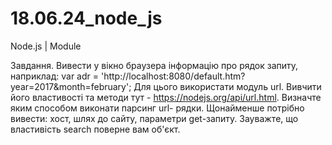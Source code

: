 # 18.06.24_node_js

Node.js | Module
 
Завдання.
Вивести у вікно браузера інформацію про рядок запиту, наприклад:
var adr = 'http://localhost:8080/default.htm?year=2017&month=february';
Для цього використати модуль url. Вивчити його властивості та методи тут -
https://nodejs.org/api/url.html. Визначте яким способом виконати парсинг url-
рядки. Щонайменше потрібно вивести: хост, шлях до сайту, параметри get-запиту.
Зауважте, що властивість search поверне вам об'єкт.
